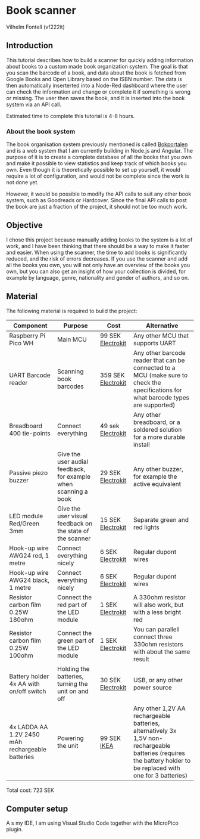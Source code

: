 # Book scanner

Vilhelm Fontell (vf222it)

## Introduction

This tutorial describes how to build a scanner for quickly adding information about books to a custom made book organization system. The goal is that you scan the barcode of a book, and data about the book is fetched from Google Books and Open Library based on the ISBN number. The data is then automatically inserterted into a Node-Red dashboard where the user can check the information and change or complete it if something is wrong or missing. The user then saves the book, and it is inserted into the book system via an API call.

Estimated time to complete this tutorial is 4-8 hours.

### About the book system

The book organisation system previously mentioned is called [Bokportalen](https://github.com/villetf/bokportalen/tree/dev) and is a web system that I am currently building in Node.js and Angular. The purpose of it is to create a complete database of all the books that you own and make it possible to view statistics and keep track of which books you own. Even though it is theoretically possible to set up yourself, it would require a lot of configuration, and would not be complete since the work is not done yet.

However, it would be possible to modify the API calls to suit any other book system, such as Goodreads or Hardcover. Since the final API calls to post the book are just a fraction of the project, it should not be too much work.

## Objective

I chose this project because manually adding books to the system is a lot of work, and I have been thinking that there should be a way to make it faster and easier. When using the scanner, the time to add books is significantly reduced, and the risk of errors decreases. If you use the scanner and add all the books you own, you will not only have an overview of the books you own, but you can also get an insight of how your collection is divided, for example by language, genre, nationality and gender of authors, and so on.

## Material

The following material is required to build the project:

| Component | Purpose | Cost | Alternative |
| --------- | ------- | ---- | ----------- |
| Raspberry Pi Pico WH | Main MCU | 99 SEK [Electrokit](https://www.electrokit.com/en/raspberry-pi-pico-wh) | Any other MCU that supports UART |
| UART Barcode reader | Scanning book barcodes | 359 SEK [Electrokit](https://www.electrokit.com/en/streckkods-qr-kodlasare-uart) | Any other barcode reader that can be connected to a MCU (make sure to check the specifications for what barcode types are supported) |
| Breadboard 400 tie-points | Connect everything | 49 sek [Electrokit](https://www.electrokit.com/en/kopplingsdack-400-anslutningar) | Any other breadboard, or a soldered solution for a more durable install |
| Passive piezo buzzer | Give the user audial feedback, for example when scanning a book | 29 SEK [Electrokit](https://www.electrokit.com/en/piezohogtalare-passiv) | Any other buzzer, for example the active equivalent |
| LED module Red/Green 3mm | Give the user visual feedback on the state of the scanner | 15 SEK [Electrokit](https://www.electrokit.com/en/led-modul-rod/gron-3mm) | Separate green and red lights |
| Hook-up wire AWG24 red, 1 metre | Connect everything nicely | 6 SEK [Electrokit](https://www.electrokit.com/en/kopplingstrad-awg24-flertradig-rod-/m) | Regular dupont wires |
| Hook-up wire AWG24 black, 1 metre | Connect everything nicely | 6 SEK [Electrokit](https://www.electrokit.com/en/kopplingstrad-awg24-flertradig-svart-/m) | Regular dupont wires |
| Resistor carbon film 0.25W 180ohm | Connect the red part of the LED module | 1 SEK [Electrokit](https://www.electrokit.com/en/motstand-kolfilm-0.25w-180ohm-180r) | A 330ohm resistor will also work, but with a less bright red
| Resistor carbon film 0.25W 100ohm | Connect the green part of the LED module | 1 SEK [Electrokit](https://www.electrokit.com/en/motstand-kolfilm-0.25w-180ohm-180r) | You can parallell connect three 330ohm resistors with about the same result |
| Battery holder 4x AA with on/off switch | Holding the batteries, turning the unit on and off | 30 SEK [Electrokit](https://www.electrokit.com/en/batterihallare-4xaa-box-brytare-sladd) | USB, or any other power source |
| 4x LADDA AA 1.2V 2450 mAh rechargeable batteries | Powering the unit | 99 SEK [IKEA](https://www.ikea.com/se/en/p/ladda-rechargeable-battery-hr06-aa-1-2v-50504692/) | Any other 1,2V AA rechargeable batteries, alternatively 3x 1,5V non-rechargeable batteries (requires the battery holder to be replaced with one for 3 batteries) |

Total cost: 723 SEK

## Computer setup

A s my IDE, I am using Visual Studio Code together with the MicroPico plugin. 
